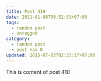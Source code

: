```yaml
---
title: Post 410
date: 2021-01-08T00:52:51+07:00
tags:
  - random post
  - untagged
category:
  - random post
  - post has 0
updated: 2015-07-03T02:33:17+07:00
---
```

This is content of post 410